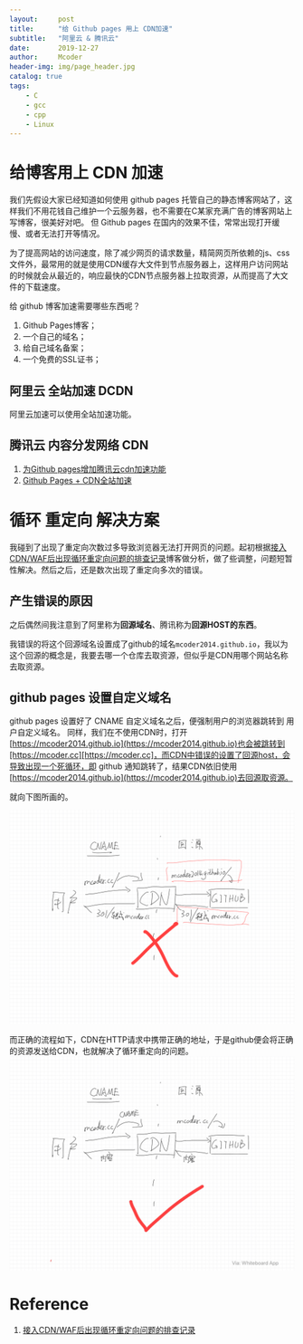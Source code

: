 ```yaml
---
layout:     post
title:      "给 Github pages 用上 CDN加速"
subtitle:   "阿里云 & 腾讯云"
date:       2019-12-27
author:     Mcoder
header-img: img/page_header.jpg
catalog: true
tags:
    - C
    - gcc
    - cpp
    - Linux
---
```


# 给博客用上 CDN 加速

我们先假设大家已经知道如何使用 github pages 托管自己的静态博客网站了，这样我们不用花钱自己维护一个云服务器，也不需要在C某家充满广告的博客网站上写博客，很美好对吧。
但 Github pages 在国内的效果不佳，常常出现打开缓慢、或者无法打开等情况。

为了提高网站的访问速度，除了减少网页的请求数量，精简网页所依赖的js、css文件外，最常用的就是使用CDN缓存大文件到节点服务器上，这样用户访问网站的时候就会从最近的，响应最快的CDN节点服务器上拉取资源，从而提高了大文件的下载速度。

给 github 博客加速需要哪些东西呢？
1. Github Pages博客；
2. 一个自己的域名；
3. 给自己域名备案；
4. 一个免费的SSL证书；

## 阿里云 全站加速 DCDN
阿里云加速可以使用全站加速功能。


## 腾讯云 内容分发网络 CDN
1. [为Github pages增加腾讯云cdn加速功能](https://yejiayong.com/%E4%B8%BAGithub-pages%E5%A2%9E%E5%8A%A0%E8%85%BE%E8%AE%AF%E4%BA%91cdn%E5%8A%A0%E9%80%9F%E5%8A%9F%E8%83%BD/)
2. [Github Pages + CDN全站加速](https://www.jianshu.com/p/ccc0cc8c14a0)

# 循环 重定向 解决方案
我碰到了出现了重定向次数过多导致浏览器无法打开网页的问题。起初根据[接入CDN/WAF后出现循环重定向问题的排查记录](https://yq.aliyun.com/articles/594115)博客做分析，做了些调整，问题短暂性解决。然后之后，还是数次出现了重定向多次的错误。

## 产生错误的原因
之后偶然间我注意到了阿里称为**回源域名**、腾讯称为**回源HOST的东西**。

我错误的将这个回源域名设置成了github的域名`mcoder2014.github.io`，我以为这个回源的概念是，我要去哪一个仓库去取资源，但似乎是CDN用哪个网站名称去取资源。

## github pages 设置自定义域名
github pages 设置好了 CNAME 自定义域名之后，便强制用户的浏览器跳转到 用户自定义域名。
同样，我们在不使用CDN时，打开[https://mcoder2014.github.io](https://mcoder2014.github.io)也会被跳转到[https://mcoder.cc][https://mcoder.cc]，而CDN中错误的设置了回源host，会导致出现一个死循环，即 github 通知跳转了，结果CDN依旧使用[https://mcoder2014.github.io](https://mcoder2014.github.io)去回源取资源。

就向下图所画的。

![](/post_img/201901/wrong_cdn.png)


而正确的流程如下，CDN在HTTP请求中携带正确的地址，于是github便会将正确的资源发送给CDN，也就解决了循环重定向的问题。
![](/post_img/201901/right_cdn.jpg)


# Reference
1. [接入CDN/WAF后出现循环重定向问题的排查记录](https://yq.aliyun.com/articles/594115)